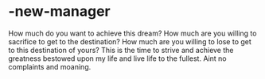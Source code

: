 # -new-manager
How much do you want to achieve this dream?
How much are you willing to sacrifice to get to the destination?
How much are you willing to lose to get to this destination of yours?
This is the time to strive and achieve the greatness bestowed upon my life and live life to the fullest.
Aint no complaints and moaning.
